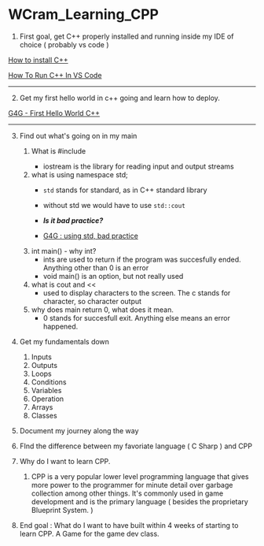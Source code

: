 # WCram_Learning_CPP
 
1. First goal, get C++ properly installed and running inside my IDE of choice ( probably vs code )

[How to install C++](https://www.freecodecamp.org/news/how-to-install-c-and-cpp-compiler-on-windows/)

[How To Run C++ In VS Code](https://www.freecodecamp.org/news/how-to-write-and-run-c-cpp-code-on-visual-studio-code)

---

2. Get my first hello world in c++ going and learn how to deploy.

[G4G - First Hello World C++](https://www.geeksforgeeks.org/writing-first-c-program-hello-world-example/)

---

3. Find out what's going on in my main
   1. What is #include <iostream>
      * iostream is the library for reading input and output streams  
   2. what is using namespace std;
      * `std` stands for standard, as in C++ standard library
      * without std we would have to use `std::cout`

      * ***Is it bad practice?***
      * [G4G : using std, bad practice](https://www.geeksforgeeks.org/using-namespace-std-considered-bad-practice/#)
   3. int main() - why int?
      * ints are used to return if the program was succesfully ended. Anything other than 0 is an error
      * void main() is an option, but not really used
   4. what is cout and <<
      * used to display characters to the screen. The c stands for character, so character output
   5. why does main return 0, what does it mean.
      * 0 stands for succesfull exit. Anything else means an error happened.

4. Get my fundamentals down
   1. Inputs
   2. Outputs
   3. Loops
   4. Conditions
   5. Variables
   6. Operation
   7. Arrays
   8. Classes
5. Document my journey along the way
6. FInd the difference between my favoriate language ( C Sharp ) and CPP
7. Why do I want to learn CPP. 
   1. CPP is a very popular lower level programming language that gives more power to the programmer for minute detail over garbage collection among other things. It's commonly used in game development and is the primary language ( besides the proprietary Blueprint System. )
8. End goal : What do I want to have built within 4 weeks of starting to learn CPP. A Game for the game dev class.